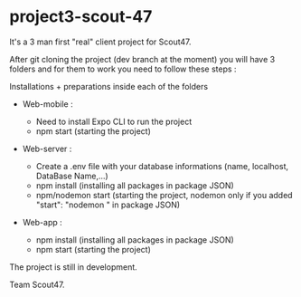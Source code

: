 # project3-scout-47
It's a 3 man first "real" client project for Scout47.

After git cloning the project (dev branch at the moment) you will have 3 folders and for them to work you need to follow these steps :

Installations + preparations inside each of the folders

- Web-mobile : 
  + Need to install Expo CLI to run the project
  + npm start (starting the project)
  
- Web-server : 
  + Create a .env file with your database informations (name, localhost, DataBase Name,...)
  + npm install (installing all packages in package JSON)
  + npm/nodemon start (starting the project, nodemon only if you added "start": "nodemon <file name>" in package JSON) 
  
- Web-app : 
  + npm install (installing all packages in package JSON)
  + npm start (starting the project)
  
The project is still in development.

Team Scout47.



